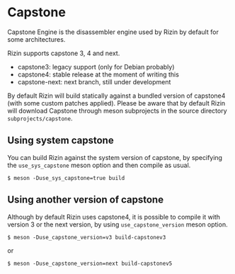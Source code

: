 Capstone
========

Capstone Engine is the disassembler engine used by Rizin by default for 
some architectures.

Rizin supports capstone 3, 4 and next.

* capstone3: legacy support (only for Debian probably)
* capstone4: stable release at the moment of writing this
* capstone-next: next branch, still under development

By default Rizin will build statically against a bundled version of capstone4
(with some custom patches applied). Please be aware that by default Rizin
will download Capstone through meson subprojects in the source directory
`subprojects/capstone`.

Using system capstone
---------------------

You can build Rizin against the system version of capstone, by specifying the
`use_sys_capstone` meson option and then compile as usual.

```
$ meson -Duse_sys_capstone=true build
```

Using another version of capstone
---------------------

Although by default Rizin uses capstone4, it is possible to compile it with
version 3 or the next version, by using `use_capstone_version` meson option.

```
$ meson -Duse_capstone_version=v3 build-capstonev3
```
or
```
$ meson -Duse_capstone_version=next build-capstonev5
```